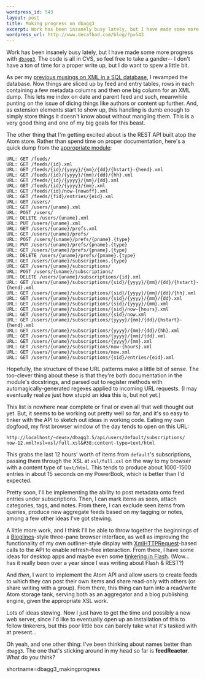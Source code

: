 ```yaml
--- 
wordpress_id: 543
layout: post
title: Making progress on dbagg3
excerpt: Work has been insanely busy lately, but I have made some more progress with [`dbagg3`][dbagg3].  The code is all in CVS, so feel free to take a gander-- I don't have a ton of time for a proper write up, but I do want to spew a little bit.
wordpress_url: http://www.decafbad.com/blog/?p=543
---
```

Work has been insanely busy lately, but I have made some more progress with [`dbagg3`][dbagg3].  The code is all in CVS, so feel free to take a gander-- I don't have a ton of time for a proper write up, but I do want to spew a little bit. 

As per my [previous musings on XML in a SQL database][soup], I revamped the database.  Now things are sliced up by feed and entry tables, rows in each containing a few metadata columns and then one big column for an XML dump.  This lets me index on  date and parent feed and such, meanwhile punting on the issue of dicing things like authors or content up further.  And, as extension elements start to show up, this handling is dumb enough to simply store things it doesn't know about without mangling them.  This is a very good thing and one of my big goals for this beast.

The other thing that I'm getting excited about is the REST API built atop the Atom store.  Rather than spend time on proper documentation, here's a quick dump from the [appropriate module][restapi]:

    URL: GET /feeds/
    URL: GET /feeds/{id}.xml
    URL: GET /feeds/{id}/{yyyy}/{mm}/{dd}/{hstart}-{hend}.xml
    URL: GET /feeds/{id}/{yyyy}/{mm}/{dd}/{hh}.xml
    URL: GET /feeds/{id}/{yyyy}/{mm}/{dd}.xml
    URL: GET /feeds/{id}/{yyyy}/{mm}.xml
    URL: GET /feeds/{id}/now-{nowoff}.xml
    URL: GET /feeds/{fid}/entries/{eid}.xml
    URL: GET /users/
    URL: GET /users/{uname}.xml
    URL: POST /users/
    URL: DELETE /users/{uname}.xml
    URL: PUT /users/{uname}.xml
    URL: GET /users/{uname}/prefs.xml
    URL: GET /users/{uname}/prefs/
    URL: POST /users/{uname}/prefs/{pname}.{type}
    URL: PUT /users/{uname}/prefs/{pname}.{type}
    URL: GET /users/{uname}/prefs/{pname}.{type}
    URL: DELETE /users/{uname}/prefs/{pname}.{type}
    URL: GET /users/{uname}/subscriptions.{type}
    URL: GET /users/{uname}/subscriptions/
    URL: POST /users/{uname}/subscriptions/
    URL: DELETE /users/{uname}/subscriptions/{id}.xml
    URL: GET /users/{uname}/subscriptions/{sid}/{yyyy}/{mm}/{dd}/{hstart}-{hend}.xml
    URL: GET /users/{uname}/subscriptions/{sid}/{yyyy}/{mm}/{dd}/{hh}.xml
    URL: GET /users/{uname}/subscriptions/{sid}/{yyyy}/{mm}/{dd}.xml
    URL: GET /users/{uname}/subscriptions/{sid}/{yyyy}/{mm}.xml
    URL: GET /users/{uname}/subscriptions/{sid}/now-{hours}.xml
    URL: GET /users/{uname}/subscriptions/{sid}/now.xml
    URL: GET /users/{uname}/subscriptions/{yyyy}/{mm}/{dd}/{hstart}-{hend}.xml
    URL: GET /users/{uname}/subscriptions/{yyyy}/{mm}/{dd}/{hh}.xml
    URL: GET /users/{uname}/subscriptions/{yyyy}/{mm}/{dd}.xml
    URL: GET /users/{uname}/subscriptions/{yyyy}/{mm}.xml
    URL: GET /users/{uname}/subscriptions/now-{hours}.xml
    URL: GET /users/{uname}/subscriptions/now.xml
    URL: GET /users/{uname}/subscriptions/{sid}/entries/{eid}.xml

Hopefully, the structure of these URL patterns make a little bit of sense.  The too-clever thing about these is that they're both documentation in the module's docstrings, and parsed out to register methods with automagically-generated regexes applied to incoming URL requests.  (I may eventually realize just how stupid an idea this is, but not yet.)  

This list is nowhere near complete or final or even all that well thought out yet.  But, it seems to be working out pretty well so far, and it's so easy to tinker with the API to sketch out ideas in working code.  Eating my own dogfood, my first browser window of the day tends to open on this URL:

    http://localhost/~deusx/dbagg3.5/api/users/default/subscriptions/
    now-12.xml?xsl=xsl/full.xsl&#38;content-type=text/html

This grabs the last 12 hours' worth of items from `default`'s subscriptions, passing them through the XSL at `xsl/full.xsl` on the way to my browser with a content type of `text/html`.  This tends to produce about 1000-1500 entries in about 15 seconds on my PowerBook, which is better than I'd expected.  

Pretty soon, I'll be implementing the ability to post metadata onto feed entries under subscriptions.  Then, I can mark items as seen, attach categories, tags, and notes.  From there, I can exclude seen items from queries, produce new aggregate feeds based on my tagging or notes, among a few other ideas I've got stewing.

A little more work, and I think I'll be able to throw together the beginnings of a [Bloglines][bloglines]-style three-pane browser interface, as well as improving the functionality of my own outliner-style display with [XmlHTTPRequest][xmlhttp]-based calls to the API to enable refresh-free interaction.  From there, I have some ideas for desktop apps and maybe even some [tinkering in Flash][flash].  (Wow... has it really been over a year since I was writing about Flash &#38; REST?)

And *then*, I want to implement the Atom API and allow users to create feeds to which they can post their own items and share read-only with others (or share writing with a group).  From there, this thing can turn into a read/write Atom storage tank, serving both as an aggregator and a blog publishing engine, given the appropriate XSL work.

Lots of ideas stewing.  Now I just have to get the time and possibly a new web server, since I'd like to eventually open up an installation of this to fellow tinkerers, but this poor little box can barely take what it's tasked with at present...

Oh yeah, and one other thing:  I've been thinking about names better than `dbagg3`.  The one that's sticking around in my head so far is **feedReactor**.  What do you think?

[flash]: http://www.decafbad.com/blog/2003/06/19/flash_agg
[xmlhttp]: http://developer.apple.com/internet/webcontent/xmlhttpreq.html
[bloglines]: http://www.bloglines.com
[restapi]: http://www.decafbad.com/cvs/*checkout*/dbagg3/lib/dbagg3/rest.py
[dbagg3]: http://www.decafbad.com/cvs/dbagg3/
[soup]: http://www.decafbad.com/blog/2004/08/23/slicing_and_dicing_to_make_atom_soup_in_dbagg3
<!--more-->
shortname=dbagg3_makingprogress
